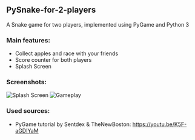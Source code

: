 <h2>PySnake-for-2-players</h2>

A Snake game for two players, implemented using PyGame and Python 3

<h3>Main features:</h3>

 - Collect apples and race with your friends
 - Score counter for both players
 - Splash Screen
 
<h3>Screenshots:</h3>
 
<img src="https://i.imgur.com/ZFCMEdb.png" alt="Splash Screen">
 
<img src="https://i.imgur.com/xfimUEa.png" alt="Gameplay">

<h3>Used sources:</h3>

 - PyGame tutorial by Sentdex & TheNewBoston: https://youtu.be/K5F-aGDIYaM
